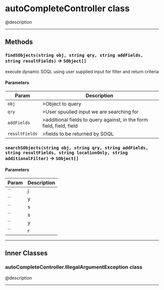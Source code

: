 # autoCompleteController class

@description

---
## Methods
### `findSObjects(string obj, string qry, string addFields, string resultFields)` → `SObject[]`

execute dynamic SOQL using user supplied input for filter and return criteria</summary>

#### Parameters
|Param|Description|
|-----|-----------|
|`obj` |    >Object to query</param> |
|`qry` |    >User spuulied input we are searching for</param> |
|`addFields` |     >additional fields to query against, in the form field, field, field</param> |
|`resultFields` |      >fields to be returned by SOQL</param> |

### `searchSObjects(string obj, string qry, string addFields, string resultFields, string locationOnly, string additionalFilter)` → `SObject[]`
#### Parameters
|Param|Description|
|-----|-----------|
|`` | j |
|`` | y |
|`` | s |
|`` | s |
|`` | y |
|`` | r |

---
## Inner Classes

### autoCompleteController.IllegalArgumentException class

@description

---
